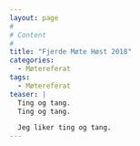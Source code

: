 ```yaml
---
layout: page
#
# Content
#
title: "Fjerde Møte Høst 2018"
categories:
  - Møtereferat
tags:
  - Møtereferat
teaser: |
  Ting og tang.
  Ting og tang.

  Jeg liker ting og tang.
---
```




 [1]: #
 [2]: #
 [3]: #
 [4]: #
 [5]: #
 [6]: #
 [7]: #
 [8]: #
 [9]: #
 [10]: #
